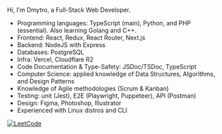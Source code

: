 Hi, I'm Dmytro, a Full-Stack Web Developer.

- Programming languages: TypeScript (main), Python, and PHP (essential). Also learning Golang and C++.
- Frontend: React, Redux, React Router, Next.js
- Backend: NodeJS with Express
- Databases: PostgreSQL
- Infra: Vercel, Cloudflare R2
- Code Documentation & Type-Safety: JSDoc/TSDoc, TypeScript
- Computer Science: applied knowledge of Data Structures, Algorithms, and Design Patterns
- Knowledge of Agile methodologies (Scrum & Kanban)
- Testing: unit (Jest), E2E (Playwright, Puppeteer), API (Postman)
- Design: Figma, Photoshop, Illustrator
- Experienced with Linux distros and CLI

[![LeetCode](https://leetcard.jacoblin.cool/dmltdev?theme=nord&font=Fira%20Code)](https://leetcode.com/dmltdev/)
